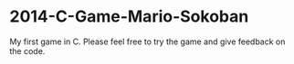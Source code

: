 # 2014-C-Game-Mario-Sokoban
My first game in C. Please feel free to try the game and give feedback on the code.
